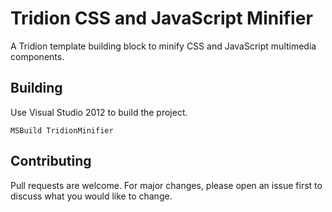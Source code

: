 # Tridion CSS and JavaScript Minifier
A Tridion template building block to minify CSS and JavaScript multimedia components.

## Building
Use Visual Studio 2012 to build the project.

```
MSBuild TridionMinifier
```

## Contributing
Pull requests are welcome. For major changes, please open an issue first to discuss what you would like to change.
